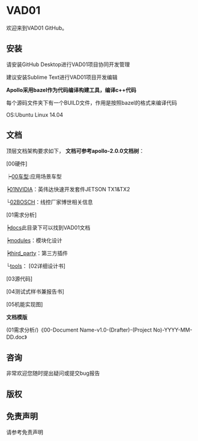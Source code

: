 # VAD01

欢迎来到VAD01 GitHub。

## 安装
请安装GitHub Desktop进行VAD01项目协同开发管理

建议安装Sublime Text进行VAD01项目开发编辑

**Apollo采用bazel作为代码编译构建工具，编译c++代码**

每个源码文件夹下有一个BUILD文件，作用是按照bazel的格式来编译代码

OS:Ubuntu Linux 14.04

## 文档
顶层文档架构要求如下，
**文档可参考apollo-2.0.0文档树**：

[00硬件]

   ┝[00车型](https://github.com/guruquan887/VAD01/00硬件/00车型/):应用场景车型
   
   ┝[01NVIDIA](https://github.com/guruquan887/VAD01/00硬件/01NVIDIA/)：英伟达快速开发套件JETSON TX1&TX2
   
   └[02BOSCH](https://github.com/guruquan887/VAD01/00硬件/02BOSCH/)：线控厂家博世相关信息

[01需求分析]

   ┝[docs](01需求分析/docs/)此目录下可以找到VAD01文档
   
   ┝[modules](01需求分析/modules/)：模块化设计
   
   ┝[third_party](01需求分析/third_party/)：第三方插件
   
   └[tools](01需求分析/tools/)：
[02详细设计书]

[03源代码]

[04测试式样书兼报告书]

[05机能实现图]

**文档模版**

(01需求分析/)《00-Document Name-v1.0-(Drafter)-(Project No)-YYYY-MM-DD.doc》

## 咨询

非常欢迎您随时提出疑问或提交bug报告

## 版权


## 免责声明
请参考免责声明
